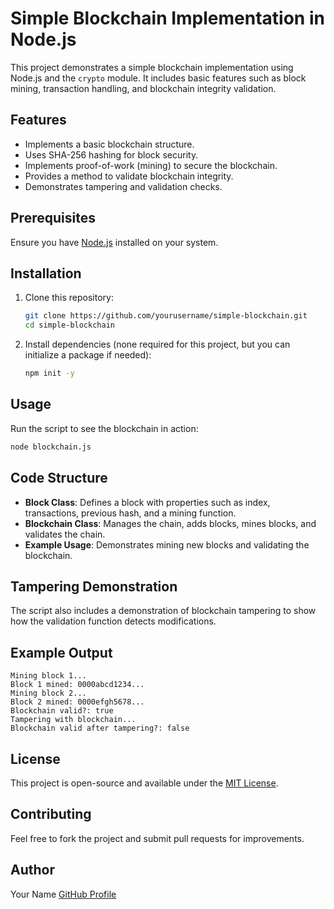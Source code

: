 # Simple Blockchain Implementation in Node.js

This project demonstrates a simple blockchain implementation using Node.js and the `crypto` module. It includes basic features such as block mining, transaction handling, and blockchain integrity validation.

## Features
- Implements a basic blockchain structure.
- Uses SHA-256 hashing for block security.
- Implements proof-of-work (mining) to secure the blockchain.
- Provides a method to validate blockchain integrity.
- Demonstrates tampering and validation checks.

## Prerequisites
Ensure you have [Node.js](https://nodejs.org/) installed on your system.

## Installation
1. Clone this repository:
   ```sh
   git clone https://github.com/yourusername/simple-blockchain.git
   cd simple-blockchain
   ```
2. Install dependencies (none required for this project, but you can initialize a package if needed):
   ```sh
   npm init -y
   ```

## Usage
Run the script to see the blockchain in action:
```sh
node blockchain.js
```

## Code Structure
- **Block Class**: Defines a block with properties such as index, transactions, previous hash, and a mining function.
- **Blockchain Class**: Manages the chain, adds blocks, mines blocks, and validates the chain.
- **Example Usage**: Demonstrates mining new blocks and validating the blockchain.

## Tampering Demonstration
The script also includes a demonstration of blockchain tampering to show how the validation function detects modifications.

## Example Output
```
Mining block 1...
Block 1 mined: 0000abcd1234...
Mining block 2...
Block 2 mined: 0000efgh5678...
Blockchain valid?: true
Tampering with blockchain...
Blockchain valid after tampering?: false
```

## License
This project is open-source and available under the [MIT License](LICENSE).

## Contributing
Feel free to fork the project and submit pull requests for improvements.

## Author
Your Name
[GitHub Profile](https://github.com/yourusername)

